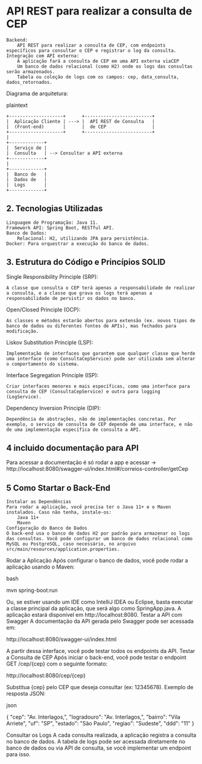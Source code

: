 # API REST para realizar a consulta de CEP

    Backend:
        API REST para realizar a consulta de CEP, com endpoints específicos para consultar o CEP e registrar o log da consulta.
    Integração com API externa:
        A aplicação fará a consulta de CEP em uma API externa viaCEP
        Um banco de dados relacional (como H2) onde os logs das consultas serão armazenados.
        Tabela ou coleção de logs com os campos: cep, data_consulta, dados_retornados.

Diagrama de arquitetura:

plaintext

    +--------------------+      +-------------------------+
    |  Aplicação Cliente | ---> |  API REST de Consulta   |
    |  (Front-end)       |      |  de CEP                 |
    +--------------------+      +-------------------------+
    |
    +-------------+
    |  Serviço de |
    |  Consulta   | --> Consultar a API externa
    +-------------+
    |
    +-------------+
    |  Banco de   |  
    |  Dados de   |
    |  Logs       |
    +-------------+

## 2. Tecnologias Utilizadas

    Linguagem de Programação: Java 11.
    Framework API: Spring Boot, RESTful API.
    Banco de Dados:
        Relacional: H2, utilizando JPA para persistência.
    Docker: Para orquestrar a execução do banco de dados.

## 3. Estrutura do Código e Princípios SOLID

Single Responsibility Principle (SRP):

    A classe que consulta o CEP terá apenas a responsabilidade de realizar a consulta, e a classe que grava os logs terá apenas a responsabilidade de persistir os dados no banco.

Open/Closed Principle (OCP):

    As classes e métodos estarão abertos para extensão (ex. novos tipos de banco de dados ou diferentes fontes de APIs), mas fechados para modificação.

Liskov Substitution Principle (LSP):

    Implementação de interfaces que garantem que qualquer classe que herde uma interface (como ConsultaCepService) pode ser utilizada sem alterar o comportamento do sistema.

Interface Segregation Principle (ISP):

    Criar interfaces menores e mais específicas, como uma interface para consulta de CEP (ConsultaCepService) e outra para logging (LogService).

Dependency Inversion Principle (DIP):

    Dependência de abstrações, não de implementações concretas. Por exemplo, o serviço de consulta de CEP depende de uma interface, e não de uma implementação específica de consulta a API.

## 4 incluido documentação para API 

Para acessar a documentação é só rodar a app e acessar ->
    http://localhost:8080/swagger-ui/index.html#/correios-controller/getCep


## 5 Como Startar o Back-End

    Instalar as Dependências
    Para rodar a aplicação, você precisa ter o Java 11+ e o Maven instalados. Caso não tenha, instale-os:
        Java 11+
        Maven
    Configuração do Banco de Dados
    O back-end usa o banco de dados H2 por padrão para armazenar os logs das consultas. Você pode configurar um banco de dados relacional como MySQL ou PostgreSQL, caso necessário, no arquivo src/main/resources/application.properties.
    
Rodar a Aplicação
Após configurar o banco de dados, você pode rodar a aplicação usando o Maven:

bash

mvn spring-boot:run

Ou, se estiver usando um IDE como IntelliJ IDEA ou Eclipse, basta executar a classe principal da aplicação, 
que será algo como SpringApp.java.
A aplicação estará disponível em http://localhost:8080.
Testar a API com Swagger
A documentação da API gerada pelo Swagger pode ser acessada em:


http://localhost:8080/swagger-ui/index.html

A partir dessa interface, você pode testar todos os endpoints da API.
Testar a Consulta de CEP
Após iniciar o back-end, você pode testar o endpoint GET /cep/{cep} com o seguinte formato:

http://localhost:8080/cep/{cep}

Substitua {cep} pelo CEP que deseja consultar (ex: 12345678).
Exemplo de resposta JSON:

json

{
"cep": "Av. Interlagos,",
"logradouro": "Av. Interlagos,",
"bairro": "Vila Arriete",
"uf": "SP",
"estado": "São Paulo",
"regiao": "Sudeste",
"ddd": "11"
}

Consultar os Logs
A cada consulta realizada, a aplicação registra a consulta no banco de dados.
A tabela de logs pode ser acessada diretamente no banco de dados ou via API de consulta, se você implementar um endpoint para isso.
